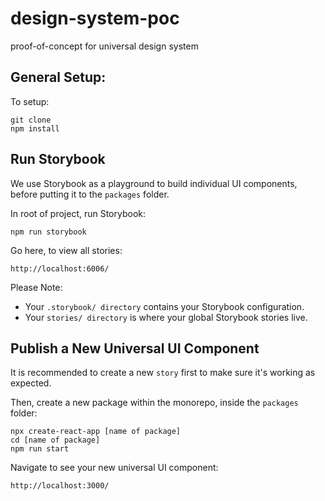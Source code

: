 # design-system-poc
proof-of-concept for universal design system

## General Setup:

To setup:

```
git clone
npm install
```

## Run Storybook

We use Storybook as a playground to build individual UI components, before putting it to the `packages` folder.

In root of project, run Storybook:

```
npm run storybook
```

Go here, to view all stories:

```
http://localhost:6006/
```

Please Note:

* Your `.storybook/ directory` contains your Storybook configuration.
* Your `stories/ directory` is where your global Storybook stories live.

## Publish a New Universal UI Component

It is recommended to create a new `story` first to make sure it's working as expected.

Then, create a new package within the monorepo, inside the `packages` folder:

```
npx create-react-app [name of package]
cd [name of package]
npm run start
```

Navigate to see your new universal UI component:

```
http://localhost:3000/
```